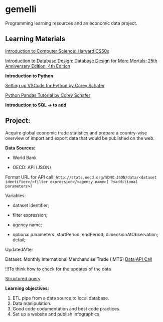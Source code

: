 # gemelli
Programming learning resources and an economic data project.

## Learning Materials


[Introduction to Computer Science: Harvard CS50x](https://cs50.harvard.edu/x/2021/)

[Introduction to Database Design: Database Design for Mere Mortals: 25th Anniversary Edition, 4th Edition](https://3lib.net/book/16352060/f49fed)

**Introduction to Python**

[Setting up VSCode for Python by Corey Schafer](https://www.youtube.com/watch?v=-nh9rCzPJ20&t=74s)

[Python Pandas Tutorial by Corey Schafer](https://www.youtube.com/watch?v=ZyhVh-qRZPA&list=PL-osiE80TeTsWmV9i9c58mdDCSskIFdDS)

**Introduction to SQL -> to add**

## Project:

Acquire global economic trade statistics and prepare a country-wise overview of import and export data that would be published on the web.

**Data Sources:**

- World Bank 

- OECD: API (JSON)

Format URL for API call: `http://stats.oecd.org/SDMX-JSON/data/<dataset identifier>/<filter expression>/<agency name>[ ?<additional parameters>]`

Variables: 
- dataset identifier; 
- filter expression;
- agency name;

- optional parameters: startPeriod, endPeriod; dimensionAtObservation; detail;

UpdatedAfter
  
Dataset: Monthly International Merchandise Trade (IMTS)
[Data API Call](https://stats.oecd.org/SDMX-JSON/data/MEI_TRD/XTEXVA01+XTIMVA01+XTNTVA01.AUS+AUT+BEL+CAN+CHL+COL+CRI+CZE+DNK+EST+FIN+FRA+DEU+GRC+HUN+ISL+IRL+ISR+ITA+JPN+KOR+LVA+LTU+LUX+MEX+NLD+NZL+NOR+POL+PRT+SVK+SVN+ESP+SWE+CHE+TUR+GBR+USA+EA19+EU27_2020+G-7+OECD+NMEC+ARG+BRA+CHN+IND+IDN+RUS+SAU+ZAF+BRIICS.CXMLSA+CXML+NCMLSA+NCML+GPSA+GYSA.M/all?startTime=2014-01&endTime=2021-08&pid=27d76367-1c01-4c81-962a-2dc28bb01fc6)

!!!To think how to check for the updates of the data

[Structured query](https://stats.oecd.org/restsdmx/sdmx.ashx/GetDataStructure/MEI_TRD?pid=27d76367-1c01-4c81-962a-2dc28bb01fc6)
  
  
  
  
**Learning objectives:**
1. ETL pipe from a data source to local database.
2. Data manipulation.
3. Good code codumentation and best code practices.
4. Set up a website and publish infographics.


